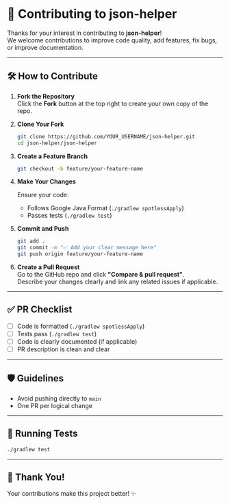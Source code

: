 # 🙌 Contributing to json-helper

Thanks for your interest in contributing to **json-helper**!  
We welcome contributions to improve code quality, add features, fix bugs, or improve documentation.

---

## 🛠️ How to Contribute

1. **Fork the Repository**  
   Click the **Fork** button at the top right to create your own copy of the repo.

2. **Clone Your Fork**
   ```bash
   git clone https://github.com/YOUR_USERNAME/json-helper.git
   cd json-helper/json-helper
   ```

3. **Create a Feature Branch**
   ```bash
   git checkout -b feature/your-feature-name
   ```

4. **Make Your Changes**

   Ensure your code:
    - Follows Google Java Format (`./gradlew spotlessApply`)
    - Passes tests (`./gradlew test`)

5. **Commit and Push**
   ```bash
   git add .
   git commit -m "✅ Add your clear message here"
   git push origin feature/your-feature-name
   ```

6. **Create a Pull Request**  
   Go to the GitHub repo and click **"Compare & pull request"**.  
   Describe your changes clearly and link any related issues if applicable.

---

## ✅ PR Checklist

- [ ] Code is formatted (`./gradlew spotlessApply`)
- [ ] Tests pass (`./gradlew test`)
- [ ] Code is clearly documented (if applicable)
- [ ] PR description is clean and clear

---

## 🛡️ Guidelines

- Avoid pushing directly to `main`
- One PR per logical change

---

## 🧪 Running Tests

```bash
./gradlew test
```

---

## 🤝 Thank You!

Your contributions make this project better! ✨
